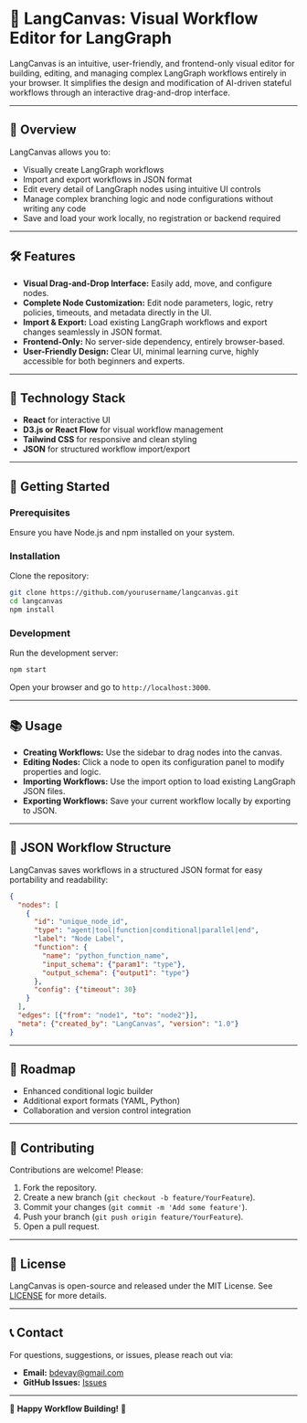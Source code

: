 # 🌟 LangCanvas: Visual Workflow Editor for LangGraph

LangCanvas is an intuitive, user-friendly, and frontend-only visual editor for building, editing, and managing complex LangGraph workflows entirely in your browser. It simplifies the design and modification of AI-driven stateful workflows through an interactive drag-and-drop interface.

---

## 🚀 Overview

LangCanvas allows you to:

* Visually create LangGraph workflows
* Import and export workflows in JSON format
* Edit every detail of LangGraph nodes using intuitive UI controls
* Manage complex branching logic and node configurations without writing any code
* Save and load your work locally, no registration or backend required

---

## 🛠️ Features

* **Visual Drag-and-Drop Interface:** Easily add, move, and configure nodes.
* **Complete Node Customization:** Edit node parameters, logic, retry policies, timeouts, and metadata directly in the UI.
* **Import & Export:** Load existing LangGraph workflows and export changes seamlessly in JSON format.
* **Frontend-Only:** No server-side dependency, entirely browser-based.
* **User-Friendly Design:** Clear UI, minimal learning curve, highly accessible for both beginners and experts.

---

## 🔧 Technology Stack

* **React** for interactive UI
* **D3.js or React Flow** for visual workflow management
* **Tailwind CSS** for responsive and clean styling
* **JSON** for structured workflow import/export

---

## 🎨 Getting Started

### Prerequisites

Ensure you have Node.js and npm installed on your system.

### Installation

Clone the repository:

```bash
git clone https://github.com/yourusername/langcanvas.git
cd langcanvas
npm install
```

### Development

Run the development server:

```bash
npm start
```

Open your browser and go to `http://localhost:3000`.

---

## 📚 Usage

* **Creating Workflows:** Use the sidebar to drag nodes into the canvas.
* **Editing Nodes:** Click a node to open its configuration panel to modify properties and logic.
* **Importing Workflows:** Use the import option to load existing LangGraph JSON files.
* **Exporting Workflows:** Save your current workflow locally by exporting to JSON.

---

## 📂 JSON Workflow Structure

LangCanvas saves workflows in a structured JSON format for easy portability and readability:

```json
{
  "nodes": [
    {
      "id": "unique_node_id",
      "type": "agent|tool|function|conditional|parallel|end",
      "label": "Node Label",
      "function": {
        "name": "python_function_name",
        "input_schema": {"param1": "type"},
        "output_schema": {"output1": "type"}
      },
      "config": {"timeout": 30}
    }
  ],
  "edges": [{"from": "node1", "to": "node2"}],
  "meta": {"created_by": "LangCanvas", "version": "1.0"}
}
```

---

## 📌 Roadmap

* Enhanced conditional logic builder
* Additional export formats (YAML, Python)
* Collaboration and version control integration

---

## 🤝 Contributing

Contributions are welcome! Please:

1. Fork the repository.
2. Create a new branch (`git checkout -b feature/YourFeature`).
3. Commit your changes (`git commit -m 'Add some feature'`).
4. Push your branch (`git push origin feature/YourFeature`).
5. Open a pull request.

---

## 📝 License

LangCanvas is open-source and released under the MIT License. See [LICENSE](LICENSE) for more details.

---

## 📞 Contact

For questions, suggestions, or issues, please reach out via:

* **Email:** [bdevay@gmail.com](mailto:bdevay@gmail.com)
* **GitHub Issues:** [Issues](https://github.com/LangCanvas/langcanvas/issues)

---

🌟 **Happy Workflow Building!** 🌟
